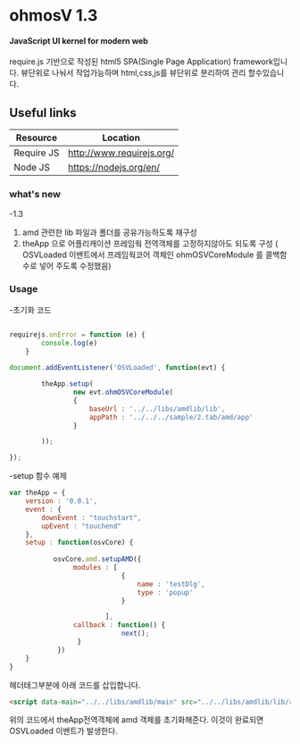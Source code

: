 ohmosV 1.3
===========


#### JavaScript UI kernel for modern web ####

require.js 기반으로 작성된 html5 SPA(Single Page Application) framework입니다.
뷰단위로 나눠서 작업가능하며 html,css,js를 뷰단위로 분리하여 관리 할수있습니다.

## Useful links

| Resource | Location |
| -------------- | -------------- |
| Require JS       | http://www.requirejs.org/ |
| Node JS          | https://nodejs.org/en/ |

### what's new ###
-1.3 
1.  amd 관련한 lib 파일과 폴더를 공유가능하도록 재구성
2. theApp 으로 어플리캐이션 프레임웍 전역객체를 고정하지않아도 되도록 구성
( OSVLoaded 이밴트에서 프레임웍코어 객체인 ohmOSVCoreModule 를  콜백함수로 넣어 주도록 수정했음)

### Usage ###

-초기화 코드

```js

requirejs.onError = function (e) {
        console.log(e)
    }
    
document.addEventListener('OSVLoaded', function(evt) {

        theApp.setup(
                new evt.ohmOSVCoreModule(
                {
                    baseUrl : '../../libs/amdlib/lib',
                    appPath : '../../../sample/2.tab/amd/app'
                }

        ));

});
```



-setup 함수 예제

```js
var theApp = {
    version : '0.0.1',
    event : {
        downEvent : "touchstart",
        upEvent : "touchend"
    },
    setup : function(osvCore) {
           
           osvCore.amd.setupAMD({
                modules : [
                            {
                                name : 'testDlg',
                                type : 'popup'
                            }

                        ],
                callback : function() {
                            next();
                 }
            })
    }
}
```

헤더태그부분에 아래 코드를 삽입합니다.

```html
<script data-main="../../libs/amdlib/main" src="../../libs/amdlib/lib/require.js"></script>
```
위의 코드에서 theApp전역객체에 amd 객체를 초기화해준다. 이것이 완료되면 OSVLoaded 이밴트가 발생한다.



